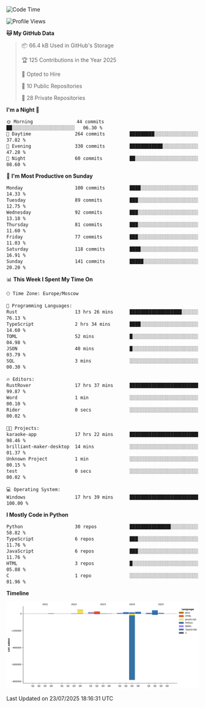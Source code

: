 <!--START_SECTION:waka-->
![Code Time](http://img.shields.io/badge/Code%20Time-751%20hrs%2025%20mins-blue)

![Profile Views](http://img.shields.io/badge/Profile%20Views-0-blue)

**🐱 My GitHub Data** 

> 📦 66.4 kB Used in GitHub's Storage 
 > 
> 🏆 125 Contributions in the Year 2025
 > 
> 💼 Opted to Hire
 > 
> 📜 10 Public Repositories 
 > 
> 🔑 28 Private Repositories 
 > 
**I'm a Night 🦉** 

```text
🌞 Morning                44 commits          ██░░░░░░░░░░░░░░░░░░░░░░░   06.30 % 
🌆 Daytime                264 commits         █████████░░░░░░░░░░░░░░░░   37.82 % 
🌃 Evening                330 commits         ████████████░░░░░░░░░░░░░   47.28 % 
🌙 Night                  60 commits          ██░░░░░░░░░░░░░░░░░░░░░░░   08.60 % 
```
📅 **I'm Most Productive on Sunday** 

```text
Monday                   100 commits         ████░░░░░░░░░░░░░░░░░░░░░   14.33 % 
Tuesday                  89 commits          ███░░░░░░░░░░░░░░░░░░░░░░   12.75 % 
Wednesday                92 commits          ███░░░░░░░░░░░░░░░░░░░░░░   13.18 % 
Thursday                 81 commits          ███░░░░░░░░░░░░░░░░░░░░░░   11.60 % 
Friday                   77 commits          ███░░░░░░░░░░░░░░░░░░░░░░   11.03 % 
Saturday                 118 commits         ████░░░░░░░░░░░░░░░░░░░░░   16.91 % 
Sunday                   141 commits         █████░░░░░░░░░░░░░░░░░░░░   20.20 % 
```


📊 **This Week I Spent My Time On** 

```text
🕑︎ Time Zone: Europe/Moscow

💬 Programming Languages: 
Rust                     13 hrs 26 mins      ███████████████████░░░░░░   76.13 % 
TypeScript               2 hrs 34 mins       ████░░░░░░░░░░░░░░░░░░░░░   14.60 % 
TOML                     52 mins             █░░░░░░░░░░░░░░░░░░░░░░░░   04.98 % 
JSON                     40 mins             █░░░░░░░░░░░░░░░░░░░░░░░░   03.79 % 
SQL                      3 mins              ░░░░░░░░░░░░░░░░░░░░░░░░░   00.30 % 

🔥 Editors: 
RustRover                17 hrs 37 mins      █████████████████████████   99.87 % 
Word                     1 min               ░░░░░░░░░░░░░░░░░░░░░░░░░   00.10 % 
Rider                    0 secs              ░░░░░░░░░░░░░░░░░░░░░░░░░   00.02 % 

🐱‍💻 Projects: 
karaoke-app              17 hrs 22 mins      █████████████████████████   98.46 % 
brilliant-maker-desktop  14 mins             ░░░░░░░░░░░░░░░░░░░░░░░░░   01.37 % 
Unknown Project          1 min               ░░░░░░░░░░░░░░░░░░░░░░░░░   00.15 % 
test                     0 secs              ░░░░░░░░░░░░░░░░░░░░░░░░░   00.02 % 

💻 Operating System: 
Windows                  17 hrs 39 mins      █████████████████████████   100.00 % 
```

**I Mostly Code in Python** 

```text
Python                   30 repos            ███████████████░░░░░░░░░░   58.82 % 
TypeScript               6 repos             ███░░░░░░░░░░░░░░░░░░░░░░   11.76 % 
JavaScript               6 repos             ███░░░░░░░░░░░░░░░░░░░░░░   11.76 % 
HTML                     3 repos             █░░░░░░░░░░░░░░░░░░░░░░░░   05.88 % 
C                        1 repo              ░░░░░░░░░░░░░░░░░░░░░░░░░   01.96 % 
```



**Timeline**

![Lines of Code chart](https://raw.githubusercontent.com/adlemx/adlemx/main/assets/bar_graph.png)


 Last Updated on 23/07/2025 18:16:31 UTC
<!--END_SECTION:waka-->
